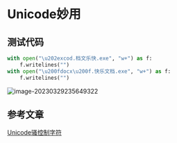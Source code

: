# Unicode妙用

## 测试代码

```python
with open("\u202excod.档文乐快.exe", "w+") as f:
    f.writelines("")
with open("\u200fdocx\u200f.快乐文档.exe", "w+") as f:
    f.writelines("")
```





![image-20230329235649322](/Users/y4tacker/Desktop/1.Project/Secs/杂七杂八的Trick/fish/Unicode妙用/index/image-20230329235649322.png)

## 参考文章

[Unicode骚控制字符](https://blog.csdn.net/qq_40834030/article/details/105111971?ops_request_misc=%257B%2522request%255Fid%2522%253A%2522168010532516800211597560%2522%252C%2522scm%2522%253A%252220140713.130102334..%2522%257D&request_id=168010532516800211597560&biz_id=0&utm_medium=distribute.pc_search_result.none-task-blog-2~all~sobaiduend~default-1-105111971-null-null.142^v77^control_1,201^v4^add_ask,239^v2^insert_chatgpt&utm_term=Unicode%E6%8E%A7%E5%88%B6%E5%AD%97%E7%AC%A6&spm=1018.2226.3001.4187)
